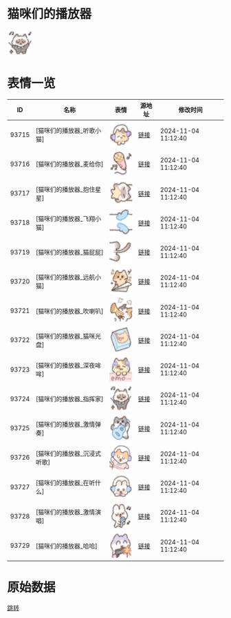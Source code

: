 # 猫咪们的播放器

<img src="./cover.png" height="60" alt="cover" />

# 表情一览

|ID|名称|表情|源地址|修改时间|
|----|----|----|----|----|
|93715|[猫咪们的播放器_听歌小猫]|<img src="./pic/093715_%5B猫咪们的播放器_听歌小猫%5D.png" height="60" alt="听歌小猫"/>|[链接](https://i0.hdslb.com/bfs/garb/dc013b076131c57828577ce8b0905f52f2759c99.png)|2024-11-04 11:12:40|
|93716|[猫咪们的播放器_麦给你]|<img src="./pic/093716_%5B猫咪们的播放器_麦给你%5D.png" height="60" alt="麦给你"/>|[链接](https://i0.hdslb.com/bfs/garb/116bdaeb093efc09db519a6d8dec85b0225084dd.png)|2024-11-04 11:12:40|
|93717|[猫咪们的播放器_抱住星星]|<img src="./pic/093717_%5B猫咪们的播放器_抱住星星%5D.png" height="60" alt="抱住星星"/>|[链接](https://i0.hdslb.com/bfs/garb/831beb0a2069db902836c0b57f8d6bd73ca99474.png)|2024-11-04 11:12:40|
|93718|[猫咪们的播放器_飞翔小猫]|<img src="./pic/093718_%5B猫咪们的播放器_飞翔小猫%5D.png" height="60" alt="飞翔小猫"/>|[链接](https://i0.hdslb.com/bfs/garb/44f18e018e14da0306dfa8dd3576439c08758e02.png)|2024-11-04 11:12:40|
|93719|[猫咪们的播放器_猫屁屁]|<img src="./pic/093719_%5B猫咪们的播放器_猫屁屁%5D.png" height="60" alt="猫屁屁"/>|[链接](https://i0.hdslb.com/bfs/garb/9c9ba5003206919a0b870741d2f2656c60c21f27.png)|2024-11-04 11:12:40|
|93720|[猫咪们的播放器_远航小猫]|<img src="./pic/093720_%5B猫咪们的播放器_远航小猫%5D.png" height="60" alt="远航小猫"/>|[链接](https://i0.hdslb.com/bfs/garb/da99c3dd9c77a034a20cd0d583bf2d3a0d0ee6c6.png)|2024-11-04 11:12:40|
|93721|[猫咪们的播放器_吹喇叭]|<img src="./pic/093721_%5B猫咪们的播放器_吹喇叭%5D.png" height="60" alt="吹喇叭"/>|[链接](https://i0.hdslb.com/bfs/garb/73387ca14c4c88ed236154b9a81c472bb7d5041f.png)|2024-11-04 11:12:40|
|93722|[猫咪们的播放器_猫咪光盘]|<img src="./pic/093722_%5B猫咪们的播放器_猫咪光盘%5D.png" height="60" alt="猫咪光盘"/>|[链接](https://i0.hdslb.com/bfs/garb/142a8bd467b10a86bf3dfe1765ce5061e4e3d5eb.png)|2024-11-04 11:12:40|
|93723|[猫咪们的播放器_深夜哞哞]|<img src="./pic/093723_%5B猫咪们的播放器_深夜哞哞%5D.png" height="60" alt="深夜哞哞"/>|[链接](https://i0.hdslb.com/bfs/garb/d9ff10db04c5d227c37d1a1151e1abb355b962a7.png)|2024-11-04 11:12:40|
|93724|[猫咪们的播放器_指挥家]|<img src="./pic/093724_%5B猫咪们的播放器_指挥家%5D.png" height="60" alt="指挥家"/>|[链接](https://i0.hdslb.com/bfs/garb/56f5bf9361d7caf3e6e9cca06c49e35906df30c1.png)|2024-11-04 11:12:40|
|93725|[猫咪们的播放器_激情弹奏]|<img src="./pic/093725_%5B猫咪们的播放器_激情弹奏%5D.png" height="60" alt="激情弹奏"/>|[链接](https://i0.hdslb.com/bfs/garb/8b772c9c04f5c1c3b61fec58db17aca6a2f0e754.png)|2024-11-04 11:12:40|
|93726|[猫咪们的播放器_沉浸式听歌]|<img src="./pic/093726_%5B猫咪们的播放器_沉浸式听歌%5D.png" height="60" alt="沉浸式听歌"/>|[链接](https://i0.hdslb.com/bfs/garb/b2b6bd6d4a1ea74ed3baf755465bea9e44622bc8.png)|2024-11-04 11:12:40|
|93727|[猫咪们的播放器_在听什么]|<img src="./pic/093727_%5B猫咪们的播放器_在听什么%5D.png" height="60" alt="在听什么"/>|[链接](https://i0.hdslb.com/bfs/garb/da8aefd980612d91f4dfaca876d97f5603a2f6e2.png)|2024-11-04 11:12:40|
|93728|[猫咪们的播放器_激情演唱]|<img src="./pic/093728_%5B猫咪们的播放器_激情演唱%5D.png" height="60" alt="激情演唱"/>|[链接](https://i0.hdslb.com/bfs/garb/1b0fc6f8f11de0d3b836aec52ee8be162e91548f.png)|2024-11-04 11:12:40|
|93729|[猫咪们的播放器_哈哈]|<img src="./pic/093729_%5B猫咪们的播放器_哈哈%5D.png" height="60" alt="哈哈"/>|[链接](https://i0.hdslb.com/bfs/garb/12a86aea9e5eb2bd4e2ddf64183220c7bc16c6e1.png)|2024-11-04 11:12:40|

# 原始数据

[跳转](./raw.json)

